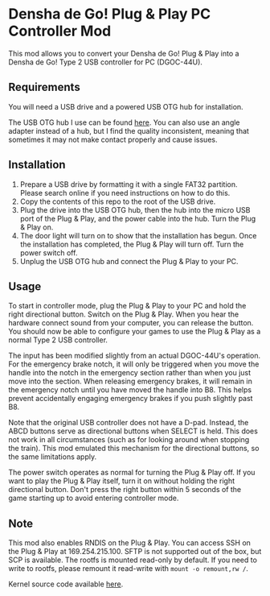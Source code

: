 Densha de Go! Plug & Play PC Controller Mod
===========================================

This mod allows you to convert your Densha de Go! Plug & Play into a Densha de
Go! Type 2 USB controller for PC (DGOC-44U).

Requirements
------------
You will need a USB drive and a powered USB OTG hub for installation.

The USB OTG hub I use can be found [here](https://www.amazon.ca/gp/product/B07BDJN76M).
You can also use an angle adapter instead of a hub, but I find the quality
inconsistent, meaning that sometimes it may not make contact properly and cause
issues.

Installation
------------
1. Prepare a USB drive by formatting it with a single FAT32 partition. Please
   search online if you need instructions on how to do this.
2. Copy the contents of this repo to the root of the USB drive.
3. Plug the drive into the USB OTG hub, then the hub into the micro USB port of
   the Plug & Play, and the power cable into the hub. Turn the Plug & Play on.
4. The door light will turn on to show that the installation has begun. Once
   the installation has completed, the Plug & Play will turn off. Turn the
   power switch off.
5. Unplug the USB OTG hub and connect the Plug & Play to your PC.

Usage
-----
To start in controller mode, plug the Plug & Play to your PC and hold the right
directional button. Switch on the Plug & Play. When you hear the hardware
connect sound from your computer, you can release the button. You should now be
able to configure your games to use the Plug & Play as a normal Type 2 USB
controller.

The input has been modified slightly from an actual DGOC-44U's operation. For
the emergency brake notch, it will only be triggered when you move the handle
into the notch in the emergency section rather than when you just move into the
section. When releasing emergency brakes, it will remain in the emergency notch
until you have moved the handle into B8. This helps prevent accidentally
engaging emergency brakes if you push slightly past B8.

Note that the original USB controller does not have a D-pad. Instead, the ABCD
buttons serve as directional buttons when SELECT is held. This does not work in
all circumstances (such as for looking around when stopping the train). This
mod emulated this mechanism for the directional buttons, so the same limitations
apply.

The power switch operates as normal for turning the Plug & Play off. If you
want to play the Plug & Play itself, turn it on without holding the right
directional button. Don't press the right button within 5 seconds of the game
starting up to avoid entering controller mode.

Note
----
This mod also enables RNDIS on the Plug & Play. You can access SSH on the Plug
& Play at 169.254.215.100. SFTP is not supported out of the box, but SCP is
available. The rootfs is mounted read-only by default. If you need to write
to rootfs, please remount it read-write with `mount -o remount,rw /`.

Kernel source code available [here](https://github.com/GMMan/dengo-plug-and-play-kernel).
